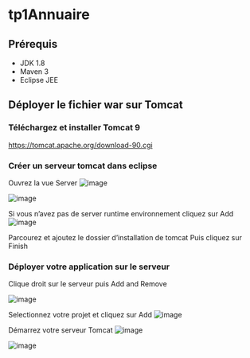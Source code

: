 # tp1Annuaire
## Prérequis
- JDK 1.8
- Maven 3
- Eclipse JEE
## Déployer le fichier war sur Tomcat
### Téléchargez et installer Tomcat 9
https://tomcat.apache.org/download-90.cgi

### Créer un serveur tomcat dans eclipse
Ouvrez la vue Server
![image](https://github.com/ScorprocS/tp1Annuaire/assets/17098005/bd0ef1c2-1ff8-4aa4-9aac-336a540be5e4)


![image](https://github.com/ScorprocS/tp1Annuaire/assets/17098005/f9a37e96-e0ea-4b26-a436-4a017c2eebd1)

Si vous n’avez pas de server runtime environnement cliquez sur Add
![image](https://github.com/ScorprocS/tp1Annuaire/assets/17098005/c4a1a7d6-fbcb-4b17-98f5-49c45b901478)

Parcourez et ajoutez le dossier d’installation de tomcat
Puis cliquez sur Finish

### Déployer votre application sur le serveur 
Clique droit sur le serveur puis Add and Remove

![image](https://github.com/ScorprocS/tp1Annuaire/assets/17098005/ec04a6c4-69e3-4ff1-a7d3-925aa44b84f5)

Selectionnez votre projet et cliquez sur Add
![image](https://github.com/ScorprocS/tp1Annuaire/assets/17098005/6a7e4c50-c46e-4e22-89dc-5fd915ec6d72)


Démarrez votre serveur Tomcat
![image](https://github.com/ScorprocS/tp1Annuaire/assets/17098005/9bc9b63b-ead8-4b40-acb7-563b2a26bed5)

![image](https://github.com/ScorprocS/tp1Annuaire/assets/17098005/e27b0f1b-f620-43d8-80eb-df11435be516)
